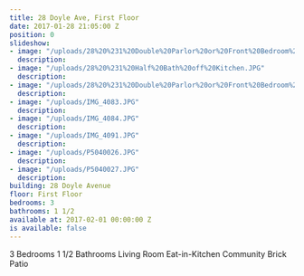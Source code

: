 ```yaml
---
title: 28 Doyle Ave, First Floor
date: 2017-01-28 21:05:00 Z
position: 0
slideshow:
- image: "/uploads/28%20%231%20Double%20Parlor%20or%20Front%20Bedroom%20-%20Copy%20(2).JPG"
  description: 
- image: "/uploads/28%20%231%20Half%20Bath%20off%20Kitchen.JPG"
  description: 
- image: "/uploads/28%20%231%20Double%20Parlor%20or%20Front%20Bedroom%20bay.JPG"
  description: 
- image: "/uploads/IMG_4083.JPG"
  description: 
- image: "/uploads/IMG_4084.JPG"
  description: 
- image: "/uploads/IMG_4091.JPG"
  description: 
- image: "/uploads/P5040026.JPG"
  description: 
- image: "/uploads/P5040027.JPG"
  description: 
building: 28 Doyle Avenue
floor: First Floor
bedrooms: 3
bathrooms: 1 1/2
available at: 2017-02-01 00:00:00 Z
is available: false
---
```


3 Bedrooms
1 1/2 Bathrooms
Living Room
Eat-in-Kitchen
Community Brick Patio
